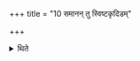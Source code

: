 +++
title = "10 समानन् तु स्विष्टकृदिडम्"

+++

<details><summary>थिते</summary>

समानं तु स्विष्टकृदिडम् १०
</details>
